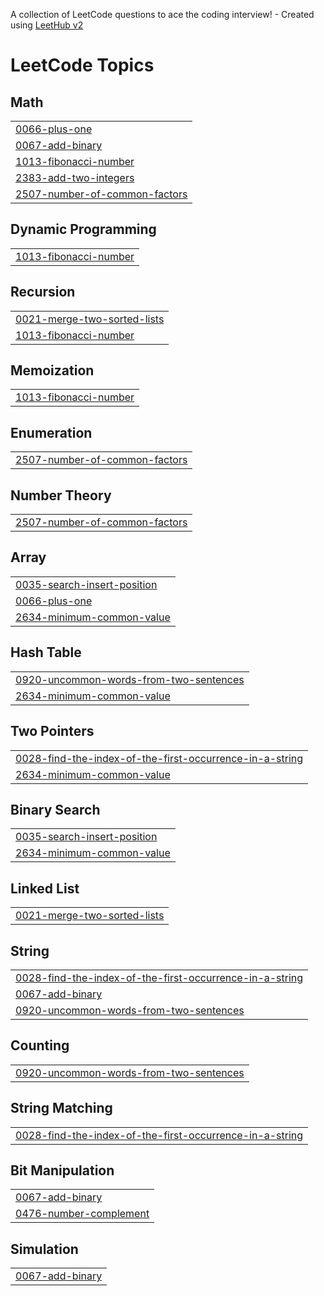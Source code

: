 A collection of LeetCode questions to ace the coding interview! - Created using [LeetHub v2](https://github.com/arunbhardwaj/LeetHub-2.0)
<!---LeetCode Topics Start-->
# LeetCode Topics
## Math
|  |
| ------- |
| [0066-plus-one](https://github.com/Saravanakumar2607/leetcode/tree/master/0066-plus-one) |
| [0067-add-binary](https://github.com/Saravanakumar2607/leetcode/tree/master/0067-add-binary) |
| [1013-fibonacci-number](https://github.com/Saravanakumar2607/leetcode/tree/master/1013-fibonacci-number) |
| [2383-add-two-integers](https://github.com/Saravanakumar2607/leetcode/tree/master/2383-add-two-integers) |
| [2507-number-of-common-factors](https://github.com/Saravanakumar2607/leetcode/tree/master/2507-number-of-common-factors) |
## Dynamic Programming
|  |
| ------- |
| [1013-fibonacci-number](https://github.com/Saravanakumar2607/leetcode/tree/master/1013-fibonacci-number) |
## Recursion
|  |
| ------- |
| [0021-merge-two-sorted-lists](https://github.com/Saravanakumar2607/leetcode/tree/master/0021-merge-two-sorted-lists) |
| [1013-fibonacci-number](https://github.com/Saravanakumar2607/leetcode/tree/master/1013-fibonacci-number) |
## Memoization
|  |
| ------- |
| [1013-fibonacci-number](https://github.com/Saravanakumar2607/leetcode/tree/master/1013-fibonacci-number) |
## Enumeration
|  |
| ------- |
| [2507-number-of-common-factors](https://github.com/Saravanakumar2607/leetcode/tree/master/2507-number-of-common-factors) |
## Number Theory
|  |
| ------- |
| [2507-number-of-common-factors](https://github.com/Saravanakumar2607/leetcode/tree/master/2507-number-of-common-factors) |
## Array
|  |
| ------- |
| [0035-search-insert-position](https://github.com/Saravanakumar2607/leetcode/tree/master/0035-search-insert-position) |
| [0066-plus-one](https://github.com/Saravanakumar2607/leetcode/tree/master/0066-plus-one) |
| [2634-minimum-common-value](https://github.com/Saravanakumar2607/leetcode/tree/master/2634-minimum-common-value) |
## Hash Table
|  |
| ------- |
| [0920-uncommon-words-from-two-sentences](https://github.com/Saravanakumar2607/leetcode/tree/master/0920-uncommon-words-from-two-sentences) |
| [2634-minimum-common-value](https://github.com/Saravanakumar2607/leetcode/tree/master/2634-minimum-common-value) |
## Two Pointers
|  |
| ------- |
| [0028-find-the-index-of-the-first-occurrence-in-a-string](https://github.com/Saravanakumar2607/leetcode/tree/master/0028-find-the-index-of-the-first-occurrence-in-a-string) |
| [2634-minimum-common-value](https://github.com/Saravanakumar2607/leetcode/tree/master/2634-minimum-common-value) |
## Binary Search
|  |
| ------- |
| [0035-search-insert-position](https://github.com/Saravanakumar2607/leetcode/tree/master/0035-search-insert-position) |
| [2634-minimum-common-value](https://github.com/Saravanakumar2607/leetcode/tree/master/2634-minimum-common-value) |
## Linked List
|  |
| ------- |
| [0021-merge-two-sorted-lists](https://github.com/Saravanakumar2607/leetcode/tree/master/0021-merge-two-sorted-lists) |
## String
|  |
| ------- |
| [0028-find-the-index-of-the-first-occurrence-in-a-string](https://github.com/Saravanakumar2607/leetcode/tree/master/0028-find-the-index-of-the-first-occurrence-in-a-string) |
| [0067-add-binary](https://github.com/Saravanakumar2607/leetcode/tree/master/0067-add-binary) |
| [0920-uncommon-words-from-two-sentences](https://github.com/Saravanakumar2607/leetcode/tree/master/0920-uncommon-words-from-two-sentences) |
## Counting
|  |
| ------- |
| [0920-uncommon-words-from-two-sentences](https://github.com/Saravanakumar2607/leetcode/tree/master/0920-uncommon-words-from-two-sentences) |
## String Matching
|  |
| ------- |
| [0028-find-the-index-of-the-first-occurrence-in-a-string](https://github.com/Saravanakumar2607/leetcode/tree/master/0028-find-the-index-of-the-first-occurrence-in-a-string) |
## Bit Manipulation
|  |
| ------- |
| [0067-add-binary](https://github.com/Saravanakumar2607/leetcode/tree/master/0067-add-binary) |
| [0476-number-complement](https://github.com/Saravanakumar2607/leetcode/tree/master/0476-number-complement) |
## Simulation
|  |
| ------- |
| [0067-add-binary](https://github.com/Saravanakumar2607/leetcode/tree/master/0067-add-binary) |
<!---LeetCode Topics End-->